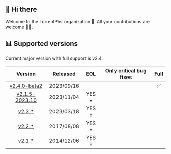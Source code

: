 ## 👋 Hi there

Welcome to the TorrentPier organization 🐂. All your contributions are welcome 👨‍💻.

## 📊 Supported versions

Current major version with full support is v2.4.

|                                           Version                                            |  Released  |  EOL   | Only critical bug fixes | Full |
|:--------------------------------------------------------------------------------------------:|:----------:|:------:|:-----------------------:|:----:|
|             [v2.4.0-beta2](https://github.com/torrentpier/torrentpier/releases)              | 2023/09/16 |        |                         |  ✅   |
| [v2.1.5-2023.10](https://github.com/torrentpier/torrentpier-lts/releases/tag/v2.1.5-2023.10) | 2023/11/04 | YES 💀 |                         |      |
|           [v2.3.*](https://github.com/torrentpier/torrentpier/releases/tag/v2.3.1)           | 2023/03/18 | YES 💀 |                         |      |
|           [v2.2.*](https://github.com/torrentpier/torrentpier/releases/tag/v2.2.3)           | 2017/08/08 | YES 💀 |                         |      |
|           [v2.1.*](https://github.com/torrentpier/torrentpier/releases/tag/v2.1.5)           | 2014/12/06 | YES 💀 |                         |      |
